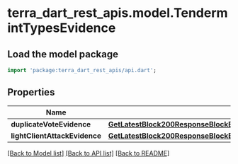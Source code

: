 # terra_dart_rest_apis.model.TendermintTypesEvidence

## Load the model package
```dart
import 'package:terra_dart_rest_apis/api.dart';
```

## Properties
Name | Type | Description | Notes
------------ | ------------- | ------------- | -------------
**duplicateVoteEvidence** | [**GetLatestBlock200ResponseBlockEvidenceEvidenceInnerDuplicateVoteEvidence**](GetLatestBlock200ResponseBlockEvidenceEvidenceInnerDuplicateVoteEvidence.md) |  | [optional] 
**lightClientAttackEvidence** | [**GetLatestBlock200ResponseBlockEvidenceEvidenceInnerLightClientAttackEvidence**](GetLatestBlock200ResponseBlockEvidenceEvidenceInnerLightClientAttackEvidence.md) |  | [optional] 

[[Back to Model list]](../README.md#documentation-for-models) [[Back to API list]](../README.md#documentation-for-api-endpoints) [[Back to README]](../README.md)


